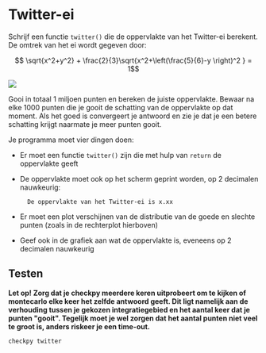 # Twitter-ei

Schrijf een functie `twitter()` die de oppervlakte van het Twitter-ei berekent. De omtrek van het ei wordt gegeven door: 

$$ \sqrt{x^2+y^2} + \frac{2}{3}\sqrt{x^2+\left(\frac{5}{6}-y \right)^2 } = 1$$

![](TwitterEiCombi.png)

Gooi in totaal 1 miljoen punten en bereken de juiste oppervlakte. Bewaar na elke 1000 punten die je gooit de schatting van de oppervlakte op dat moment. Als het goed is convergeert je antwoord en zie je dat je een betere schatting krijgt naarmate je meer punten gooit.

Je programma moet vier dingen doen:

- Er moet een functie `twitter()` zijn die met hulp van `return` de oppervlakte geeft

- De oppervlakte moet ook op het scherm geprint worden, op 2 decimalen nauwkeurig:

        De oppervlakte van het Twitter-ei is x.xx

- Er moet een plot verschijnen van de distributie van de goede en slechte punten (zoals in de rechterplot hierboven)

- Geef ook in de grafiek aan wat de oppervlakte is, eveneens op 2 decimalen nauwkeurig

## Testen

**Let op! Zorg dat je checkpy meerdere keren uitprobeert om te kijken of montecarlo elke keer het zelfde antwoord geeft. Dit ligt namelijk aan de verhouding tussen je gekozen integratiegebied en het aantal keer dat je punten "gooit". Tegelijk moet je wel zorgen dat het aantal punten niet veel te groot is, anders riskeer je een time-out.**

    checkpy twitter
